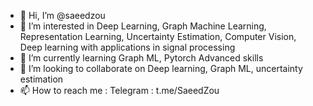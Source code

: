- 👋 Hi, I’m @saeedzou
- 👀 I’m interested in Deep Learning, Graph Machine Learning, Representation Learning, Uncertainty Estimation, Computer Vision, Deep learning with applications in signal processing
- 🌱 I’m currently learning Graph ML, Pytorch Advanced skills
- 💞️ I’m looking to collaborate on Deep learning, Graph ML, uncertainty estimation
- 📫 How to reach me : Telegram : t.me/SaeedZou

<!---
saeedzou/saeedzou is a ✨ special ✨ repository because its `README.md` (this file) appears on your GitHub profile.
You can click the Preview link to take a look at your changes.
--->
